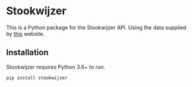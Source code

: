 # Stookwijzer
This is a Python package for the Stookwijzer API. Using the data supplied by [this](https://www.stookwijzer.nu/) website.

## Installation ##
Stookwijzer requires Python 3.6+ to run.

`pip install stookwijzer`
